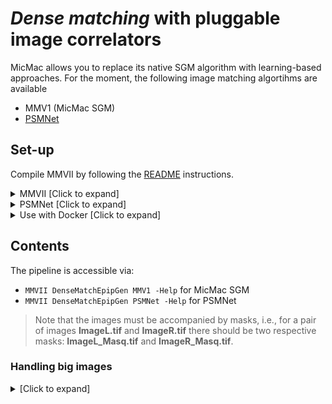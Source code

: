 # *Dense matching* with pluggable image correlators

MicMac allows you to replace its native SGM algorithm with learning-based approaches. For the moment, the following image matching algortihms are available
* MMV1 (MicMac SGM)
* [PSMNet](https://github.com/JiaRenChang/PSMNet)


## Set-up

Compile MMVII by following the [README](https://github.com/micmacIGN/micmac/blob/master/MMVII/Readme.md#to-compile-) instructions.

<details>
  <summary>MMVII [Click to expand]</summary>

  There is no specific setting necessary to run the SGM native to MicMac.

</details>

<details>
  <summary>PSMNet [Click to expand]</summary>

1. Modify the variables inside ```install.sh``` and ```run.sh```:
* ```MODELPATH```
* ```DISPSCALE```

2. Create virtualenv, clone a modified version of PSMNet and install depedencies:

```sh
./install.sh
```

Virtualenv files are stored in python_env/, remove the directory to remove the virtualenv.

</details>

<details>
  <summary>Use with Docker [Click to expand]</summary>

When using the pluggable image correlators in docker environment, you no longer need to create the python virtual environment. In this case, use the files ```install_docker.sh``` and ```run_docker.sh```.

</details>

## Contents

The pipeline is accessible via:

* ```MMVII DenseMatchEpipGen MMV1 -Help``` for MicMac SGM
* ```MMVII DenseMatchEpipGen PSMNet -Help``` for PSMNet

> Note that the images must be accompanied by masks, i.e., for a pair of images **ImageL.tif** and **ImageR.tif** there should be two respective masks: **ImageL_Masq.tif** and **ImageR_Masq.tif**.


### Handling big images

<details>
  <summary>[Click to expand]</summary>
To match very big images, e.g., high-resolution satellite images, MicMac will partition the input image into several patches. The default patch size is set to [2000,1500], you can change it with the SzTile parameter, e.g.:

```sh
MMVII DenseMatchEpipGen PSMNet ImageL.tif ImageR.tif SzTile=[1024,1024]
```

By default MicMac will run the matching in parallel on all available processes. To limit the number of simulataneous processes (and avoid running into out-of-memory problems), use the parameter NbProc, e.g.:

```sh
MMVII DenseMatchEpipGen PSMNet ImageL.tif ImageR.tif SzTile=[1024,1024] NbProc=1
```

</details>
